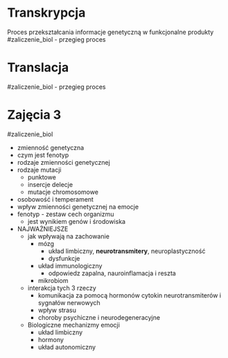 # Transkrypcja
Proces przekształcania informacje genetyczną w funkcjonalne produkty
#zaliczenie_biol - przegieg proces 
# Translacja
#zaliczenie_biol - przegieg proces 

# Zajęcia 3
#zaliczenie_biol 
- zmienność genetyczna 
- czym jest fenotyp
- rodzaje zmienności genetycznej
- rodzaje mutacji
	- punktowe
	- insercje delecje
	- mutacje chromosomowe
- osobowość i temperament
- wpływ zmienności genetycznej na emocje
- fenotyp - zestaw cech organizmu
	- jest wynikiem genów i środowiska 
- NAJWAŻNIEJSZE
	- jak wpływają na zachowanie
		- mózg 
			- układ limbiczny, **neurotransmitery**, neuroplastyczność
			- dysfunkcje
		- układ immunologiczny
			- odpowiedz zapalna, nauroinflamacja i reszta
		- mikrobiom
	- interakcja tych 3 rzeczy
		- komunikacja za pomocą hormonów cytokin neurotransmiterów i sygnałów nerwowych
		- wpływ strasu
		- choroby psychiczne i neurodegeneracyjne
	- Biologiczne mechanizmy emocji
		- układ limbiczny
		- hormony
		- układ autonomiczny
	
